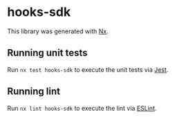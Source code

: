 # hooks-sdk

This library was generated with [Nx](https://nx.dev).

## Running unit tests

Run `nx test hooks-sdk` to execute the unit tests via [Jest](https://jestjs.io).

## Running lint

Run `nx lint hooks-sdk` to execute the lint via [ESLint](https://eslint.org/).
